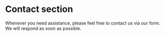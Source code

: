 # Contact section

Whenever you need assistance, please feel free to contact us via our form. We will respond as soon as possible.

<figure><img src="https://lh7-us.googleusercontent.com/docsz/AD_4nXcB24W9svqt0cQKSoGR_JugqwKOIauBWfW07Go86ynr41-jwQkNuDrICZ_aECxqZrYNQ0c4SZX6H435-VwkYALSwWZbZynPQIImHaKKRZc6VnrI6toAfQnywMY1VyLRR5i9k8yOEd7JzfaIp0kxFcNZaBM?key=zk1bjl61d1IQ7xZINS9EYQ" alt=""><figcaption></figcaption></figure>
